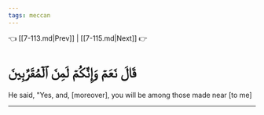```yaml
---
tags: meccan
---
```


👈 [[7-113.md|Prev]] | [[7-115.md|Next]] 👉

# قَالَ نَعَمۡ وَإِنَّكُمۡ لَمِنَ ٱلۡمُقَرَّبِينَ

He said, "Yes, and, [moreover], you will be among those made near [to me]

---

